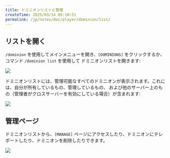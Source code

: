 ```yaml
---
title: ドミニオンリストと管理
createTime: 2025/03/14 09:10:51
permalink: /jp/notes/doc/player/dominion/list/
---
```


## リストを開く

`/dominion` を使用してメインメニューを開き、`[DOMINIONS]` をクリックするか、コマンド `/dominion list` を使用して
ドミニオンリストを開きます:

![](/player/dominion/list/1.png)

ドミニオンリストには、管理可能なすべてのドミニオンが表示されます。これには、自分が所有しているもの、管理しているもの、
および他のサーバー上のもの（管理者がクロスサーバーを有効にしている場合）が含まれます:

![](/player/dominion/list/2.png)

## 管理ページ

ドミニオンリストから、`[MANAGE]` ページにアクセスしたり、ドミニオンにテレポートしたり、ドミニオンを削除したりできます。

![](/player/dominion/list/3.png)

